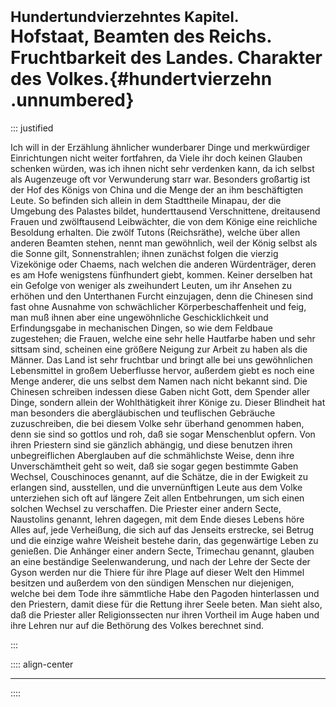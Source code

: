 # <small>Hundertundvierzehntes Kapitel.</small><br />Hofstaat, Beamten des Reichs. Fruchtbarkeit des Landes. Charakter des Volkes.{#hundertvierzehn .unnumbered}

::: justified

Ich will in der Erzählung ähnlicher wunderbarer Dinge und merkwürdiger
Einrichtungen nicht weiter fortfahren, da Viele ihr doch keinen Glauben schenken
würden, was ich ihnen nicht sehr verdenken kann, da ich selbst als Augenzeuge
oft vor Verwunderung starr war. Besonders großartig ist der Hof des Königs von
China und die Menge der an ihm beschäftigten Leute. So befinden sich allein in
dem Stadttheile Minapau, der die Umgebung des Palastes bildet, hunderttausend
Verschnittene, dreitausend Frauen und zwölftausend Leibwächter, die von dem
Könige eine reichliche Besoldung erhalten. Die zwölf Tutons (Reichsräthe),
welche über allen anderen Beamten stehen, nennt man gewöhnlich, weil der König
selbst als die Sonne gilt, Sonnenstrahlen; ihnen zunächst folgen die vierzig
Vizekönige oder Chaems, nach welchen die anderen Würdenträger, deren es am Hofe
wenigstens fünfhundert giebt, kommen. Keiner derselben hat ein Gefolge von
weniger als zweihundert Leuten, um ihr Ansehen zu erhöhen und den Unterthanen
Furcht einzujagen, denn die Chinesen sind fast ohne Ausnahme von schwächlicher
Körperbeschaffenheit und feig, man muß ihnen aber eine ungewöhnliche
Geschicklichkeit und Erfindungsgabe in mechanischen Dingen, so wie dem Feldbaue
zugestehen; die Frauen, welche eine sehr helle Hautfarbe haben und sehr sittsam
sind, scheinen eine größere Neigung zur Arbeit zu haben als die Männer. Das Land
ist sehr fruchtbar und bringt alle bei uns gewöhnlichen Lebensmittel in großem
Ueberflusse hervor, außerdem giebt es noch eine Menge anderer, die uns selbst
dem Namen nach nicht bekannt sind. Die Chinesen schreiben indessen diese Gaben
nicht Gott, dem Spender aller Dinge, sondern allein der Wohlthätigkeit ihrer
Könige zu. Dieser Blindheit hat man besonders die abergläubischen und
teuflischen Gebräuche zuzuschreiben, die bei diesem Volke sehr überhand genommen
haben, denn sie sind so gottlos und roh, daß sie sogar Menschenblut opfern. Von
ihren Priestern sind sie gänzlich abhängig, und diese benutzen ihren
unbegreiflichen Aberglauben auf die schmählichste Weise, denn ihre
Unverschämtheit geht so weit, daß sie sogar gegen bestimmte Gaben Wechsel,
Couschinoces genannt, auf die Schätze, die in der Ewigkeit zu erlangen sind,
ausstellen, und die unvernünftigen Leute aus dem Volke unterziehen sich oft auf
längere Zeit allen Entbehrungen, um sich einen solchen Wechsel zu verschaffen.
Die Priester einer andern Secte, Naustolins genannt, lehren dagegen, mit dem
Ende dieses Lebens höre Alles auf, jede Verheißung, die sich auf das Jenseits
erstrecke, sei Betrug und die einzige wahre Weisheit bestehe darin, das
gegenwärtige Leben zu genießen. Die Anhänger einer andern Secte, Trimechau
genannt, glauben an eine beständige Seelenwanderung, und nach der Lehre der
Secte der Gyson werden nur die Thiere für ihre Plage auf dieser Welt den Himmel
besitzen und außerdem von den sündigen Menschen nur diejenigen, welche bei dem
Tode ihre sämmtliche Habe den Pagoden hinterlassen und den Priestern, damit
diese für die Rettung ihrer Seele beten. Man sieht also, daß die Priester aller
Religionssecten nur ihren Vortheil im Auge haben und ihre Lehren nur auf die
Bethörung des Volkes berechnet sind.

:::

:::: align-center
****
::::
